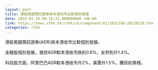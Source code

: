 ```yaml
---
layout: post
title: 港股美國預託證券與本港收市比較個別發展
date: 2022-01-29 06:16:22.000000000 +08:00
link: https://news.rthk.hk/rthk/ch/component/k2/1631186-20220129.htm
categories: rthk
---
```


港股美國預託證券(ADR)與本港收市比較個別發展。

金融股個別發展，滙控ADR較本港收市跌約0.6%，友邦則升1.4%。

科技股方面，阿里巴巴ADR較本港收市升2%，美團升1.5%，騰訊則靠穩。
